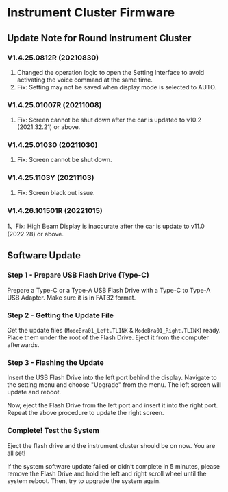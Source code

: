 # Instrument Cluster Firmware

## Update Note for Round Instrument Cluster

### V1.4.25.0812R (20210830)
1. Changed the operation logic to open the Setting Interface to avoid activating the voice command at the same time.
2. Fix: Setting may not be saved when display mode is selected to AUTO. 

### V1.4.25.01007R (20211008)
1. Fix: Screen cannot be shut down after the car is updated to v10.2 (2021.32.21) or above.

### V1.4.25.01030 (20211030)
1. Fix: Screen cannot be shut down.

### V1.4.25.1103Y (20211103)
1. Fix: Screen black out issue.

### V1.4.26.101501R (20221015)
1、Fix: High Beam Display is inaccurate after the car is update to v11.0 (2022.28) or above.

## Software Update

### Step 1 - Prepare USB Flash Drive (Type-C)
Prepare a Type-C or a Type-A USB Flash Drive with a Type-C to Type-A USB Adapter.
Make sure it is in FAT32 format.

### Step 2 - Getting the Update File
Get the update files (`ModeBra01_Left.TLINK` & `ModeBra01_Right.TLINK`) ready.
Place them under the root of the Flash Drive.
Eject it from the computer afterwards.

### Step 3 - Flashing the Update
Insert the USB Flash Drive into the left port behind the display.
Navigate to the setting menu and choose "Upgrade" from the menu.
The left screen will update and reboot.

Now, eject the Flash Drive from the left port and insert it into the right port.
Repeat the above procedure to update the right screen.

### Complete! Test the System
Eject the flash drive and the instrument cluster should be on now. You are all set!

If the system software update failed or didn’t complete in 5 minutes,
please remove the Flash Drive and hold the left and right scroll wheel until the system reboot.
Then, try to upgrade the system again.
